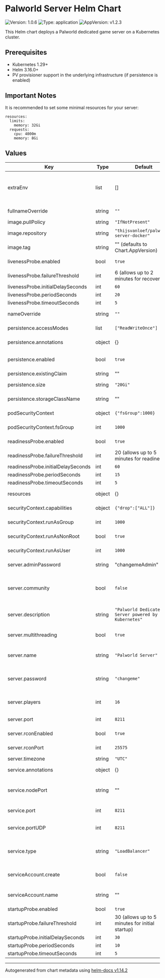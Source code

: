 # Palworld Server Helm Chart

![Version: 1.0.6](https://img.shields.io/badge/Version-1.0.6-informational?style=flat-square) ![Type: application](https://img.shields.io/badge/Type-application-informational?style=flat-square) ![AppVersion: v1.2.3](https://img.shields.io/badge/AppVersion-v1.2.3-informational?style=flat-square)

This Helm chart deploys a Palworld dedicated game server on a Kubernetes cluster.

## Prerequisites

- Kubernetes 1.29+
- Helm 3.16.0+
- PV provisioner support in the underlying infrastructure (if persistence is enabled)

## Important Notes

It is recommended to set some minimal resources for your server:

```
resources:
  limits:
    memory: 32Gi
  requests:
    cpu: 4000m
    memory: 8Gi
```

## Values

| Key | Type | Default | Description |
|-----|------|---------|-------------|
| extraEnv | list | [] | Additional environment variables @example extraEnv:   - name: TZ     value: "UTC" |
| fullnameOverride | string | `""` | Override the full name of the chart |
| image.pullPolicy | string | `"IfNotPresent"` | Image pull policy |
| image.repository | string | `"thijsvanloef/palworld-server-docker"` | Docker image repository |
| image.tag | string | "" (defaults to Chart.AppVersion) | Docker image tag |
| livenessProbe.enabled | bool | `true` | Enable liveness probe |
| livenessProbe.failureThreshold | int | 6 (allows up to 2 minutes for recovery) | Failure threshold |
| livenessProbe.initialDelaySeconds | int | `60` | Initial delay seconds |
| livenessProbe.periodSeconds | int | `20` | Period seconds |
| livenessProbe.timeoutSeconds | int | `5` | Timeout seconds |
| nameOverride | string | `""` | Override the name of the chart |
| persistence.accessModes | list | `["ReadWriteOnce"]` | Access modes for the PVC |
| persistence.annotations | object | {} | Additional PVC annotations |
| persistence.enabled | bool | `true` | Enable persistent storage for game data |
| persistence.existingClaim | string | "" | Use an existing PVC |
| persistence.size | string | `"20Gi"` | Size of the PVC for game data and saves |
| persistence.storageClassName | string | "" | Storage class for the game data PVC |
| podSecurityContext | object | `{"fsGroup":1000}` | Security context for the pod |
| podSecurityContext.fsGroup | int | `1000` | Group ID for filesystem access |
| readinessProbe.enabled | bool | `true` | Enable readiness probe |
| readinessProbe.failureThreshold | int | 20 (allows up to 5 minutes for readiness) | Failure threshold |
| readinessProbe.initialDelaySeconds | int | `60` | Initial delay seconds |
| readinessProbe.periodSeconds | int | `15` | Period seconds |
| readinessProbe.timeoutSeconds | int | `5` | Timeout seconds |
| resources | object | {} | Container resource requests and limits |
| securityContext.capabilities | object | `{"drop":["ALL"]}` | Security capabilities to drop |
| securityContext.runAsGroup | int | `1000` | Group ID to run the container |
| securityContext.runAsNonRoot | bool | `true` | Run container as non-root user |
| securityContext.runAsUser | int | `1000` | User ID to run the container |
| server.adminPassword | string | "changemeAdmin" | Admin password for RCON access |
| server.community | bool | `false` | Enable to show in community servers tab WARNING: USE WITH SERVER_PASSWORD! |
| server.description | string | `"Palworld Dedicated Server powered by Kubernetes"` | Server description displayed in the server browser |
| server.multithreading | bool | `true` | Enable multithreading for better performance |
| server.name | string | `"Palworld Server"` | Server name displayed in the server browser |
| server.password | string | `"changeme"` | Server password Optional but recommended for security |
| server.players | int | `16` | Maximum number of players allowed on the server |
| server.port | int | `8211` | Server port (must match service port) |
| server.rconEnabled | bool | `true` | Enable RCON for server administration |
| server.rconPort | int | `25575` | RCON port for admin commands |
| server.timezone | string | `"UTC"` | Server timezone |
| service.annotations | object | {} | Additional service annotations |
| service.nodePort | string | "" | Specify a nodePort value if using NodePort service type |
| service.port | int | `8211` | TCP port for game traffic |
| service.portUDP | int | `8211` | UDP port for game traffic (must match TCP port) |
| service.type | string | `"LoadBalancer"` | Service type (LoadBalancer recommended for game server access) |
| serviceAccount.create | bool | `false` | Specifies whether a service account should be created |
| serviceAccount.name | string | "" | The name of the service account to use |
| startupProbe.enabled | bool | `true` | Enable startup probe |
| startupProbe.failureThreshold | int | 30 (allows up to 5 minutes for initial startup) | Failure threshold |
| startupProbe.initialDelaySeconds | int | `30` | Initial delay seconds |
| startupProbe.periodSeconds | int | `10` | Period seconds |
| startupProbe.timeoutSeconds | int | `5` | Timeout seconds |

----------------------------------------------
Autogenerated from chart metadata using [helm-docs v1.14.2](https://github.com/norwoodj/helm-docs/releases/v1.14.2)
